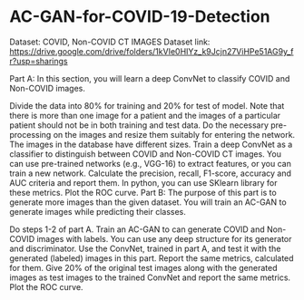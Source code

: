 # AC-GAN-for-COVID-19-Detection
Dataset:
COVID, Non-COVID CT IMAGES
Dataset link: https://drive.google.com/drive/folders/1kVIe0HIYz_k9Jcjn27ViHPe51AG9y_fr?usp=sharings

Part A: In this section, you will learn a deep ConvNet to classify COVID and Non-COVID images.

Divide the data into 80% for training and 20% for test of model. Note that there is more than one image for a patient and the images of a particular patient should not be in both training and test data.
Do the necessary pre-processing on the images and resize them suitably for entering the network. The images in the database have different sizes.
Train a deep ConvNet as a classifier to distinguish between COVID and Non-COVID CT images.
You can use pre-trained networks (e.g., VGG-16) to extract features, or you can train a new network.
Calculate the precision, recall, F1-score, accuracy and AUC criteria and report them. In python, you can use SKlearn library for these metrics.
Plot the ROC curve.
Part B: The purpose of this part is to generate more images than the given dataset. You will train an AC-GAN to generate images while predicting their classes.

Do steps 1-2 of part A.
Train an AC-GAN to can generate COVID and Non-COVID images with labels. You can use any deep structure for its generator and discriminator.
Use the ConvNet, trained in part A, and test it with the generated (labeled) images in this part. Report the same metrics, calculated for them.
Give 20% of the original test images along with the generated images as test images to the trained ConvNet and report the same metrics.
Plot the ROC curve.
